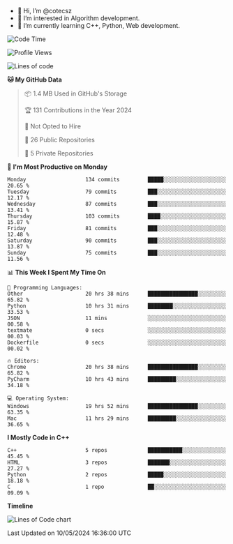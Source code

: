 - 👋 Hi, I’m @cotecsz
- 👀 I’m interested in Algorithm development.
- 🌱 I’m currently learning C++, Python, Web development.

<!---
cotecsz/cotecsz is a ✨ special ✨ repository because its `README.md` (this file) appears on your GitHub profile.
You can click the Preview link to take a look at your changes.
--->

<!--START_SECTION:waka-->
![Code Time](http://img.shields.io/badge/Code%20Time-969%20hrs%2038%20mins-blue)

![Profile Views](http://img.shields.io/badge/Profile%20Views-0-blue)

![Lines of code](https://img.shields.io/badge/From%20Hello%20World%20I%27ve%20Written-1.2%20million%20lines%20of%20code-blue)

**🐱 My GitHub Data** 

> 📦 1.4 MB Used in GitHub's Storage 
 > 
> 🏆 131 Contributions in the Year 2024
 > 
> 🚫 Not Opted to Hire
 > 
> 📜 26 Public Repositories 
 > 
> 🔑 5 Private Repositories 
 > 
📅 **I'm Most Productive on Monday** 

```text
Monday                   134 commits         █████░░░░░░░░░░░░░░░░░░░░   20.65 % 
Tuesday                  79 commits          ███░░░░░░░░░░░░░░░░░░░░░░   12.17 % 
Wednesday                87 commits          ███░░░░░░░░░░░░░░░░░░░░░░   13.41 % 
Thursday                 103 commits         ████░░░░░░░░░░░░░░░░░░░░░   15.87 % 
Friday                   81 commits          ███░░░░░░░░░░░░░░░░░░░░░░   12.48 % 
Saturday                 90 commits          ███░░░░░░░░░░░░░░░░░░░░░░   13.87 % 
Sunday                   75 commits          ███░░░░░░░░░░░░░░░░░░░░░░   11.56 % 
```


📊 **This Week I Spent My Time On** 

```text
💬 Programming Languages: 
Other                    20 hrs 38 mins      ████████████████░░░░░░░░░   65.82 % 
Python                   10 hrs 31 mins      ████████░░░░░░░░░░░░░░░░░   33.53 % 
JSON                     11 mins             ░░░░░░░░░░░░░░░░░░░░░░░░░   00.58 % 
textmate                 0 secs              ░░░░░░░░░░░░░░░░░░░░░░░░░   00.03 % 
Dockerfile               0 secs              ░░░░░░░░░░░░░░░░░░░░░░░░░   00.02 % 

🔥 Editors: 
Chrome                   20 hrs 38 mins      ████████████████░░░░░░░░░   65.82 % 
PyCharm                  10 hrs 43 mins      █████████░░░░░░░░░░░░░░░░   34.18 % 

💻 Operating System: 
Windows                  19 hrs 52 mins      ████████████████░░░░░░░░░   63.35 % 
Mac                      11 hrs 29 mins      █████████░░░░░░░░░░░░░░░░   36.65 % 
```

**I Mostly Code in C++** 

```text
C++                      5 repos             ███████████░░░░░░░░░░░░░░   45.45 % 
HTML                     3 repos             ███████░░░░░░░░░░░░░░░░░░   27.27 % 
Python                   2 repos             █████░░░░░░░░░░░░░░░░░░░░   18.18 % 
C                        1 repo              ██░░░░░░░░░░░░░░░░░░░░░░░   09.09 % 
```



**Timeline**

![Lines of Code chart](https://raw.githubusercontent.com/cotecsz/cotecsz/master/assets/bar_graph.png)


 Last Updated on 10/05/2024 16:36:00 UTC
<!--END_SECTION:waka-->
